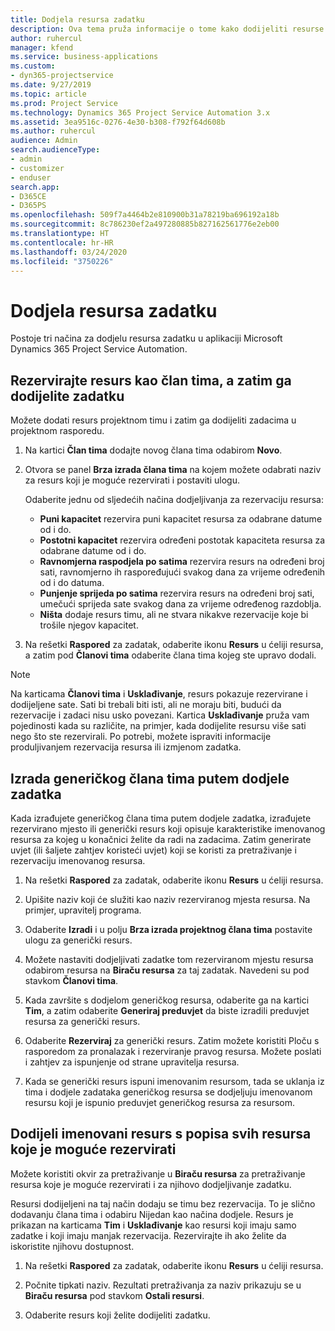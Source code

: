```yaml
---
title: Dodjela resursa zadatku
description: Ova tema pruža informacije o tome kako dodijeliti resurse zadacima.
author: ruhercul
manager: kfend
ms.service: business-applications
ms.custom:
- dyn365-projectservice
ms.date: 9/27/2019
ms.topic: article
ms.prod: Project Service
ms.technology: Dynamics 365 Project Service Automation 3.x
ms.assetid: 3ea9516c-0276-4e30-b308-f792f64d608b
ms.author: ruhercul
audience: Admin
search.audienceType:
- admin
- customizer
- enduser
search.app:
- D365CE
- D365PS
ms.openlocfilehash: 509f7a4464b2e810900b31a78219ba696192a18b
ms.sourcegitcommit: 8c786230ef2a497280885b827162561776e2eb00
ms.translationtype: HT
ms.contentlocale: hr-HR
ms.lasthandoff: 03/24/2020
ms.locfileid: "3750226"
---
```

# <a name="assign-a-resource-to-a-task"></a>Dodjela resursa zadatku

Postoje tri načina za dodjelu resursa zadatku u aplikaciji Microsoft Dynamics 365 Project Service Automation.

## <a name="book-a-resource-as-a-team-member-and-then-assign-the-resource-to-a-task"></a>Rezervirajte resurs kao član tima, a zatim ga dodijelite zadatku

Možete dodati resurs projektnom timu i zatim ga dodijeliti zadacima u projektnom rasporedu.

1. Na kartici **Član tima** dodajte novog člana tima odabirom **Novo**. 

2. Otvora se panel **Brza izrada člana tima** na kojem možete odabrati naziv za resurs koji je moguće rezervirati i postaviti ulogu. 

    Odaberite jednu od sljedećih načina dodjeljivanja za rezervaciju resursa:

    - **Puni kapacitet** rezervira puni kapacitet resursa za odabrane datume od i do.
    - **Postotni kapacitet** rezervira određeni postotak kapaciteta resursa za odabrane datume od i do.
    - **Ravnomjerna raspodjela po satima** rezervira resurs na određeni broj sati, ravnomjerno ih raspoređujući svakog dana za vrijeme određenih od i do datuma.
    - **Punjenje sprijeda po satima** rezervira resurs na određeni broj sati, umečući sprijeda sate svakog dana za vrijeme određenog razdoblja.
    - **Ništa** dodaje resurs timu, ali ne stvara nikakve rezervacije koje bi trošile njegov kapacitet.

3. Na rešetki **Raspored** za zadatak, odaberite ikonu **Resurs** u ćeliji resursa, a zatim pod **Članovi tima** odaberite člana tima kojeg ste upravo dodali. 

> [!NOTE]
> Na karticama **Članovi tima** i **Usklađivanje**, resurs pokazuje rezervirane i dodijeljene sate. Sati bi trebali biti isti, ali ne moraju biti, budući da rezervacije i zadaci nisu usko povezani. Kartica **Usklađivanje** pruža vam pojedinosti kada su različite, na primjer, kada dodijelite resursu više sati nego što ste rezervirali. Po potrebi, možete ispraviti informacije produljivanjem rezervacija resursa ili izmjenom zadatka.

## <a name="create-a-generic-team-member-through-task-assignment"></a>Izrada generičkog člana tima putem dodjele zadatka

Kada izrađujete generičkog člana tima putem dodjele zadatka, izrađujete rezervirano mjesto ili generički resurs koji opisuje karakteristike imenovanog resursa za kojeg u konačnici želite da radi na zadacima. Zatim generirate uvjet (ili šaljete zahtjev koristeći uvjet) koji se koristi za pretraživanje i rezervaciju imenovanog resursa.

1. Na rešetki **Raspored** za zadatak, odaberite ikonu **Resurs** u ćeliji resursa.

2. Upišite naziv koji će služiti kao naziv rezerviranog mjesta resursa. Na primjer, upravitelj programa.

3. Odaberite **Izradi** i u polju **Brza izrada projektnog člana tima** postavite ulogu za generički resurs.

4. Možete nastaviti dodjeljivati zadatke tom rezerviranom mjestu resursa odabirom resursa na **Biraču resursa** za taj zadatak. Navedeni su pod stavkom **Članovi tima**.

5. Kada završite s dodjelom generičkog resursa, odaberite ga na kartici **Tim**, a zatim odaberite **Generiraj preduvjet** da biste izradili preduvjet resursa za generički resurs.

6. Odaberite **Rezerviraj** za generički resurs. Zatim možete koristiti Ploču s rasporedom za pronalazak i rezerviranje pravog resursa. Možete poslati i zahtjev za ispunjenje od strane upravitelja resursa.

7. Kada se generički resurs ispuni imenovanim resursom, tada se uklanja iz tima i dodjele zadataka generičkog resursa se dodjeljuju imenovanom resursu koji je ispunio preduvjet generičkog resursa za resursom.

## <a name="assign-a-named-resource-from-the-list-of-all-bookable-resources"></a>Dodijeli imenovani resurs s popisa svih resursa koje je moguće rezervirati

Možete koristiti okvir za pretraživanje u **Biraču resursa** za pretraživanje resursa koje je moguće rezervirati i za njihovo dodjeljivanje zadatku.

Resursi dodijeljeni na taj način dodaju se timu bez rezervacija. To je slično dodavanju člana tima i odabiru Nijedan kao načina dodjele. Resurs je prikazan na karticama **Tim** i **Usklađivanje** kao resursi koji imaju samo zadatke i koji imaju manjak rezervacija. Rezervirajte ih ako želite da iskoristite njihovu dostupnost.

1. Na rešetki **Raspored** za zadatak, odaberite ikonu **Resurs** u ćeliji resursa.

2. Počnite tipkati naziv. Rezultati pretraživanja za naziv prikazuju se u **Biraču resursa** pod stavkom **Ostali resursi**.

3. Odaberite resurs koji želite dodijeliti zadatku.

